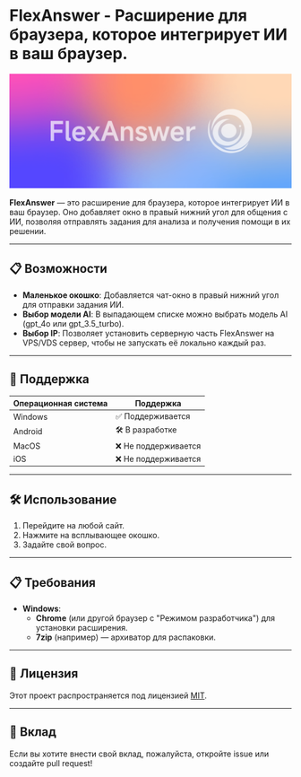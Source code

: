 # FlexAnswer - Расширение для браузера, которое интегрирует ИИ в ваш браузер.

![FlexAnswer Logo](https://raw.githubusercontent.com/exlocus/flexanswer/refs/heads/main/readme-imgs/logo-with-text.png)

**FlexAnswer** — это расширение для браузера, которое интегрирует ИИ в ваш браузер. Оно добавляет окно в правый нижний угол для общения с ИИ, позволяя отправлять задания для анализа и получения помощи в их решении.

---

## 📋 Возможности

- **Маленькое окошко**: Добавляется чат-окно в правый нижний угол для отправки задания ИИ.
- **Выбор модели AI**: В выпадающем списке можно выбрать модель AI (gpt_4o или gpt_3.5_turbo).
- **Выбор IP**: Позволяет установить серверную часть FlexAnswer на VPS/VDS сервер, чтобы не запускать её локально каждый раз.

---

## 🔌 Поддержка

| Операционная система | Поддержка        |
|----------------------|------------------|
| Windows              | ✅ Поддерживается   |
| Android              | 🛠️ В разработке     |
| MacOS                | ❌ Не поддерживается|
| iOS                  | ❌ Не поддерживается|

---

## 🛠 Использование

1. Перейдите на любой сайт.
2. Нажмите на всплывающее окошко.
3. Задайте свой вопрос.

---

## 📋 Требования

- **Windows**:
  - **Chrome** (или другой браузер с "Режимом разработчика") для установки расширения.
  - **7zip** (например) — архиватор для распаковки.

---

## 📄 Лицензия

Этот проект распространяется под лицензией [MIT](https://opensource.org/licenses/MIT).

---

## 🤝 Вклад

Если вы хотите внести свой вклад, пожалуйста, откройте issue или создайте pull request!
